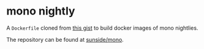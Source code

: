 # mono nightly

A `Dockerfile` cloned from [this gist](https://gist.github.com/xelibrion/ecc9317c596a10114375) to build docker images of mono nightlies.

The repository can be found at [sunside/mono](https://hub.docker.com/r/sunside/mono/).
